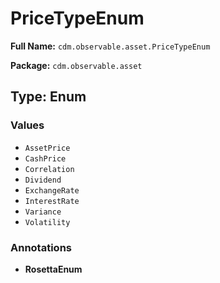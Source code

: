 # PriceTypeEnum

**Full Name:** `cdm.observable.asset.PriceTypeEnum`

**Package:** `cdm.observable.asset`

## Type: Enum

### Values

- `AssetPrice`
- `CashPrice`
- `Correlation`
- `Dividend`
- `ExchangeRate`
- `InterestRate`
- `Variance`
- `Volatility`
### Annotations

- **RosettaEnum**

